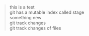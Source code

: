 >this is a test  
>git has a mutable index called stage  
>something new  
>git track changes  
>git track changes of files